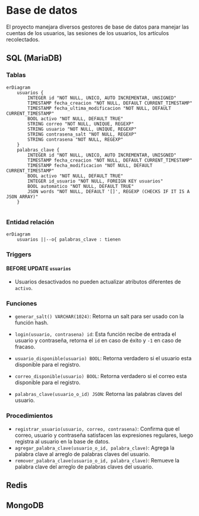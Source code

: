 # Base de datos

El proyecto manejara diversos gestores de base de datos para manejar las cuentas de los usuarios, las sesiones de los usuarios, los artículos recolectados.

## SQL (MariaDB)

### Tablas

```mermaid
erDiagram
	usuarios {
		INTEGER id "NOT NULL, UNICO, AUTO INCREMENTAR, UNSIGNED"
		TIMESTAMP fecha_creacion "NOT NULL, DEFAULT CURRENT_TIMESTAMP"
		TIMESTAMP fecha_ultima_modificacion "NOT NULL, DEFAULT CURRENT_TIMESTAMP"
		BOOL activo "NOT NULL, DEFAULT TRUE"
		STRING correo "NOT NULL, UNIQUE, REGEXP"
		STRING usuario "NOT NULL, UNIQUE, REGEXP"
		STRING contrasena_salt "NOT NULL, REGEXP"
		STRING contrasena "NOT NULL, REGEXP"
	}
	palabras_clave {
		INTEGER id "NOT NULL, UNICO, AUTO INCREMENTAR, UNISGNED"
		TIMESTAMP fecha_creacion "NOT NULL, DEFAULT CURRENT_TIMESTAMP"
		TIMESTAMP fecha_modificacion "NOT NULL, DEFAULT CURRENT_TIMESTAMP"
		BOOL activo "NOT NULL, DEFAULT TRUE"
		INTEGER id_usuario "NOT NULL, FOREIGN KEY usuarios"
		BOOL automatico "NOT NULL, DEFAULT TRUE"
		JSON words "NOT NULL, DEFAULT '[]', REGEXP (CHECKS IF IT IS A JSON ARRAY)"
	}
	
```

### Entidad relación

```mermaid
erDiagram
	usuarios ||--o{ palabras_clave : tienen
```

### Triggers

#### BEFORE UPDATE `usuarios`

- Usuarios desactivados no pueden actualizar atributos diferentes de `activo`.

### Funciones

- `generar_salt() VARCHAR(1024)`: Retorna un salt para ser usado con la función hash.

- `login(usuario, contrasena) id`: Esta función recibe de entrada el usuario y contraseña, retorna el `id` en caso de éxito y `-1` en caso de fracaso.
- `usuario_disponible(usuario) BOOL`: Retorna verdadero si el usuario esta disponible para el registro.
- `correo_disponible(usuario) BOOL`: Retorna verdadero si el correo esta disponible para el registro.
- `palabras_clave(usuario_o_id) JSON`: Retorna las palabras claves del usuario.

### Procedimientos

- `registrar_usuario(usuario, correo, contrasena)`: Confirma que el correo, usuario y contraseña satisfacen las expresiones regulares, luego registra al usuario en la base de datos.
- `agregar_palabra_clave(usuario_o_id, palabra_clave)`: Agrega la palabra clave al arreglo de palabras claves del usuario.
- `remover_palabra_clave(usuario_o_id, palabra_clave)`: Remueve la palabra clave del arreglo de palabras claves del usuario.

## Redis

## MongoDB